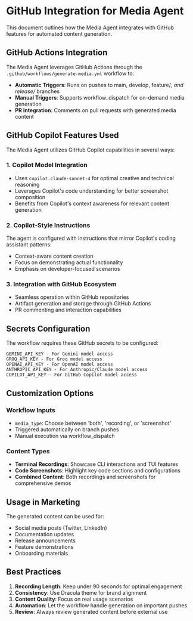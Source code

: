 # GitHub Integration for Media Agent

This document outlines how the Media Agent integrates with GitHub features for automated content generation.

## GitHub Actions Integration

The Media Agent leverages GitHub Actions through the `.github/workflows/generate-media.yml` workflow to:

- **Automatic Triggers**: Runs on pushes to main, develop, feature/*, and release/* branches
- **Manual Triggers**: Supports workflow_dispatch for on-demand media generation
- **PR Integration**: Comments on pull requests with generated media content

## GitHub Copilot Features Used

The Media Agent utilizes GitHub Copilot capabilities in several ways:

### 1. Copilot Model Integration
- Uses `copilot.claude-sonnet-4` for optimal creative and technical reasoning
- Leverages Copilot's code understanding for better screenshot composition
- Benefits from Copilot's context awareness for relevant content generation

### 2. Copilot-Style Instructions
The agent is configured with instructions that mirror Copilot's coding assistant patterns:
- Context-aware content creation
- Focus on demonstrating actual functionality
- Emphasis on developer-focused scenarios

### 3. Integration with GitHub Ecosystem
- Seamless operation within GitHub repositories
- Artifact generation and storage through GitHub Actions
- PR commenting and interaction capabilities

## Secrets Configuration

The workflow requires these GitHub secrets to be configured:

```
GEMINI_API_KEY - For Gemini model access
GROQ_API_KEY - For Groq model access  
OPENAI_API_KEY - For OpenAI model access
ANTHROPIC_API_KEY - For Anthropic/Claude model access
COPILOT_API_KEY - For GitHub Copilot model access
```

## Customization Options

### Workflow Inputs
- `media_type`: Choose between 'both', 'recording', or 'screenshot'
- Triggered automatically on branch pushes
- Manual execution via workflow_dispatch

### Content Types
- **Terminal Recordings**: Showcase CLI interactions and TUI features
- **Code Screenshots**: Highlight key code sections and configurations
- **Combined Content**: Both recordings and screenshots for comprehensive demos

## Usage in Marketing

The generated content can be used for:
- Social media posts (Twitter, LinkedIn)
- Documentation updates
- Release announcements  
- Feature demonstrations
- Onboarding materials

## Best Practices

1. **Recording Length**: Keep under 90 seconds for optimal engagement
2. **Consistency**: Use Dracula theme for brand alignment
3. **Content Quality**: Focus on real usage scenarios
4. **Automation**: Let the workflow handle generation on important pushes
5. **Review**: Always review generated content before external use